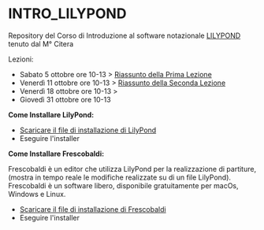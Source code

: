 # INTRO_LILYPOND
Repository del Corso di Introduzione al software notazionale [LILYPOND](http://lilypond.org/index.it.html) tenuto dal M° Citera

Lezioni:

* Sabato 5 ottobre ore 10-13 > [Riassunto della Prima Lezione](https://github.com/SMERM/INTRO_LILYPOND/tree/master/05102019_Lezione_01)
* Venerdì 11 ottobre ore 10-13 > [Riassunto della Seconda Lezione](https://github.com/SMERM/INTRO_LILYPOND/tree/master/11102019_Lezione_02)
* Venerdì 18 ottobre ore 10-13 > 
* Giovedì 31 ottobre ore 10-13

**Come Installare LilyPond:**
* [Scaricare il file di installazione di LilyPond](http://lilypond.org/download.it.html)
* Eseguire l'installer

**Come Installare Frescobaldi:**

Frescobaldi è un editor che utilizza LilyPond per la realizzazione di partiture, (mostra in tempo reale le modifiche realizzate su di un file LilyPond). Frescobaldi è un software libero, disponibile gratuitamente per macOs, Windows e Linux.
* [Scaricare il file di installazione di Frescobaldi](http://www.frescobaldi.org/download)
* Eseguire l'installer
